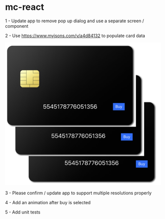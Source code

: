 # mc-react

1 - Update app to remove pop up dialog and use a separate screen / component

2 - Use https://www.myjsons.com/v/a4d84132 to populate card data

![alt text](image.png)

3 - Please confirm / update app to support multiple resolutions properly

4 - Add an animation after buy is selected

5 - Add unit tests

